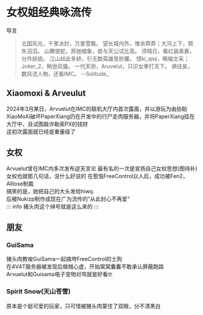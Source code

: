# 女权姐经典咏流传
 导言
 >北国风光，千里冰封，万里雪飘。
望长城内外，惟余莽莽；大河上下，顿失滔滔。
山舞银蛇，原驰蜡象，欲与天公试比高。
须晴日，看红装素裹，分外妖娆。
江山如此多娇，引无数英雄竞折腰。
惜ki_qiqi，略输文采；Joker_2，稍逊风骚。
一代天骄，Aruvelut，只识女拳打天下。
俱往矣，数风流人物，还看IMC。
               --Solitude_
## Xiaomoxi & Arveulut
2024年3月某日，Arvuelut在IMC的联机大厅内首次露面，并以游玩为由协助XiaoMoXi破坏PaperXiang仍在开发中的行尸走肉服务器，并将PaperXiang挂在大厅中，且试图敲诈勒索PX的钱财  
这初次露面就已经是重量级了

## 女权
Arvuelut曾在IMC内多次发布逆天言论
最有名的一次是宣扬自己女权思想(图待补)
女权也就那几句话，没什么好说的
在惹恼FreeControl众人后，成功被Fen2，Alllose制裁  
搞笑的是，她把自己的大头发给hiwq.  
后被Nukizp制作成现在广为流传的“从此封心不再爱”  
::: info
猪头肉这个绰号就是这么来的
:::

## 朋友
### GuiSama
猪头肉教唆GuiSama一起搞垮FreeControl的土狗  
在4V4T服务器被发现后做贼心虚，开始窝窝囊囊不敢承认屏蔽跑路  
Arvuelut和Guisama电子宠物对骂就是好看🤓  

### Spirit Snow(天山苍雪)
原本是个挺可爱的玩家，只可惜被猪头肉蒙住了双眼，分不清黑白